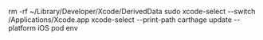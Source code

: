 rm -rf ~/Library/Developer/Xcode/DerivedData 
sudo xcode-select --switch /Applications/Xcode.app
xcode-select --print-path
carthage update --platform iOS
pod env

